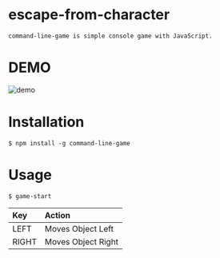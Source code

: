 # escape-from-character
```command-line-game is simple console game with JavaScript.```

# DEMO
![demo](https://user-images.githubusercontent.com/52092916/117969763-cfd5e300-b362-11eb-8eba-a127d931d4c0.gif)

# Installation
```$ npm install -g command-line-game```

# Usage
```$ game-start```

| Key | Action |
|:-----------|:-----------|
| LEFT | Moves Object Left |
| RIGHT	| Moves Object Right |
